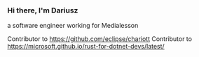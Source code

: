 ### Hi there, I'm Dariusz

a software engineer working for Medialesson

Contributor to https://github.com/eclipse/chariott
Contributor to https://microsoft.github.io/rust-for-dotnet-devs/latest/
